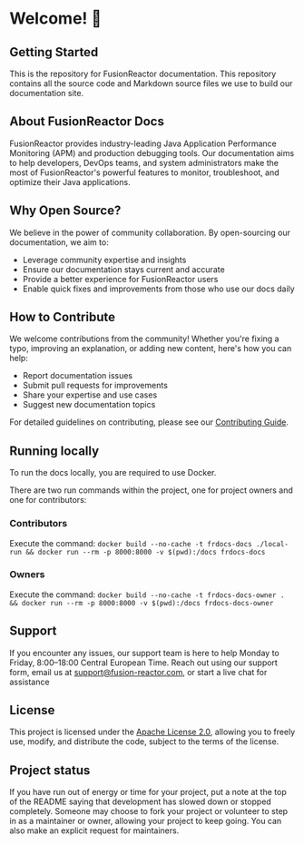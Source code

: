 

# Welcome! 👋

## Getting Started

This is the repository for FusionReactor documentation. This repository contains all the source code and Markdown source files we use to build our documentation site.

## About FusionReactor Docs

FusionReactor provides industry-leading Java Application Performance Monitoring (APM) and production debugging tools. Our documentation aims to help developers, DevOps teams, and system administrators make the most of FusionReactor's powerful features to monitor, troubleshoot, and optimize their Java applications.

## Why Open Source?

We believe in the power of community collaboration. By open-sourcing our documentation, we aim to:
- Leverage community expertise and insights
- Ensure our documentation stays current and accurate
- Provide a better experience for FusionReactor users
- Enable quick fixes and improvements from those who use our docs daily

## How to Contribute

We welcome contributions from the community! Whether you're fixing a typo, improving an explanation, or adding new content, here's how you can help:

- Report documentation issues
- Submit pull requests for improvements
- Share your expertise and use cases
- Suggest new documentation topics

For detailed guidelines on contributing, please see our [Contributing Guide](/frdocs/Contribute/how-to-contribute/).

## Running locally

To run the docs locally, you are required to use Docker.

There are two run commands within the project, one for project owners and one for contributors:

### Contributors
Execute the command:
`docker build --no-cache -t frdocs-docs ./local-run && docker run --rm -p 8000:8000 -v $(pwd):/docs frdocs-docs`
### Owners
Execute the command:
`docker build --no-cache -t frdocs-docs-owner . && docker run --rm -p 8000:8000 -v $(pwd):/docs frdocs-docs-owner`


## Support
If you encounter any issues, our support team is here to help Monday to Friday, 8:00–18:00 Central European Time. Reach out using our support form, email us at support@fusion-reactor.com, or start a live chat for assistance


## License

This project is licensed under the [Apache License 2.0](https://www.apache.org/licenses/LICENSE-2.0), allowing you to freely use, modify, and distribute the code, subject to the terms of the license.


## Project status
If you have run out of energy or time for your project, put a note at the top of the README saying that development has slowed down or stopped completely. Someone may choose to fork your project or volunteer to step in as a maintainer or owner, allowing your project to keep going. You can also make an explicit request for maintainers.

